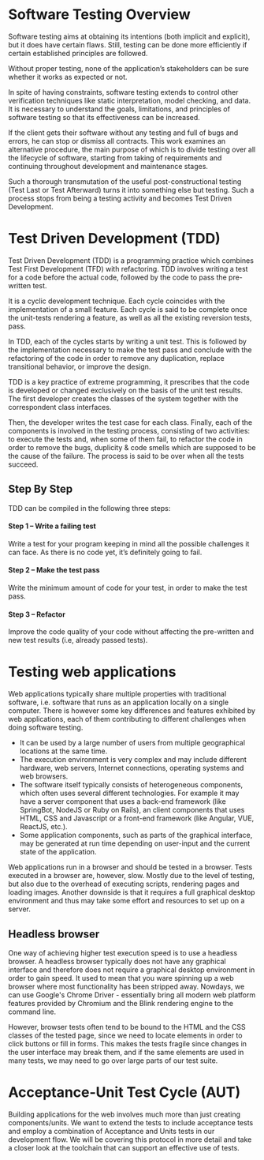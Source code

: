 # Software Testing Overview

Software testing aims at obtaining its intentions (both implicit and explicit), but it does have certain flaws. Still, testing can be done more efficiently if certain established principles are followed.

Without proper testing, none of the application’s stakeholders can be sure whether it works as expected or not.

In spite of having constraints, software testing extends to control other verification techniques like static interpretation, model checking, and data. It is necessary to understand the goals, limitations, and principles of software testing so that its effectiveness can be increased.

If the client gets their software without any testing and full of bugs and errors, he can stop or dismiss all contracts. This work examines an alternative procedure, the main purpose of which is to divide testing over all the lifecycle of software, starting from taking of requirements and continuing throughout development and maintenance stages.

Such a thorough transmutation of the useful post-constructional testing (Test Last or Test Afterward) turns it into something else but testing. Such a process stops from being a testing activity and becomes Test Driven Development.

# Test Driven Development (TDD)
Test Driven Development (TDD) is a programming practice which combines Test First Development (TFD) with refactoring. TDD involves writing a test for a code before the actual code, followed by the code to pass the pre-written test.

It is a cyclic development technique. Each cycle coincides with the implementation of a small feature. Each cycle is said to be complete once the unit-tests rendering a feature, as well as all the existing reversion tests, pass.

In TDD, each of the cycles starts by writing a unit test. This is followed by the implementation necessary to make the test pass and conclude with the refactoring of the code in order to remove any duplication, replace transitional behavior, or improve the design.

TDD is a key practice of extreme programming, it prescribes that the code is developed or changed exclusively on the basis of the unit test results. The first developer creates the classes of the system together with the correspondent class interfaces.

Then, the developer writes the test case for each class. Finally, each of the components is involved in the testing process, consisting of two activities: to execute the tests and, when some of them fail, to refactor the code in order to remove the bugs, duplicity & code smells which are supposed to be the cause of the failure. The process is said to be over when all the tests succeed.

## Step By Step
TDD can be compiled in the following three steps:

#### Step 1 – Write a failing test

Write a test for your program keeping in mind all the possible challenges it can face. As there is no code yet, it’s definitely going to fail.

#### Step 2 – Make the test pass

Write the minimum amount of code for your test, in order to make the test pass.

#### Step 3 – Refactor

Improve the code quality of your code without affecting the pre-written and new test results (i.e, already passed tests).

# Testing web applications
Web applications typically share multiple properties with traditional software, i.e. software that runs as an application locally on a single computer. There is however some key differences and features exhibited by web applications, each of them contributing to different challenges when doing software testing.

* It can be used by a large number of users from multiple geographical locations at the same time.
* The execution environment is very complex and may include different hardware, web servers, Internet connections, operating systems and web browsers.
* The software itself typically consists of heterogeneous components, which often uses several different technologies. For example it may have a server component that uses a back-end framework (like SpringBot, NodeJS or Ruby on Rails), an client components that uses HTML, CSS and Javascript or a front-end framework (like Angular, VUE, ReactJS, etc.).
* Some application components, such as parts of the graphical interface, may be generated at run time depending on user-input and the current state of the application.

Web applications run in a browser and should be tested in a browser. Tests executed in a browser are, however, slow. Mostly due to the level of testing, but also due to the overhead of executing scripts, rendering pages and loading images. Another downside is that it requires a full graphical desktop environment and thus may take some effort and resources to set up on a server.

## Headless browser

One way of achieving higher test execution speed is to use a headless browser. A headless browser typically does not have any graphical interface and therefore does not require a graphical desktop environment in order to gain speed. It used to mean that you ware spinning up a web browser where most functionality has been stripped away. Nowdays, we can use Google's Chrome Driver - essentially bring all modern web platform features provided by Chromium and the Blink rendering engine to the command line.

However, browser tests often tend to be bound to the HTML and the CSS classes of the tested page, since we need to locate elements in order to click buttons or fill in forms. This makes the tests fragile since changes in the user interface may break them, and if the same elements are used in many tests, we may need to go over large parts of our test suite.


# Acceptance-Unit Test Cycle (AUT)
Building applications for the web involves much more than just creating components/units. We want to extend the tests to include acceptance tests and employ a combination of Acceptance and Units tests in our development flow. We will be covering this protocol in more detail and take a closer look at the toolchain that can support an effective use of tests.
